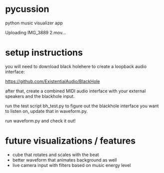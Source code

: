 # pycussion
python music visualizer app


Uploading IMG_3889 2.mov…



# setup instructions
you will need to download black holehere to create a loopback audio interface:

https://github.com/ExistentialAudio/BlackHole

after that, create a combined MIDI audio interface with your external speakers and the blackhole input.

run the test script bh_test.py to figure out the blackhole interface you want to listen on, update that in waveform.py.

run waveform.py and check it out!

# future visualizations / features

- cube that rotates and scales with the beat
- better waveform that animates background as well
- live camera input with filters based on music energy level

